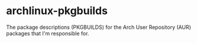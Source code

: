 # archlinux-pkgbuilds

The package descriptions (PKGBUILDS) for the Arch User Repository (AUR) packages that I'm responsible for.
